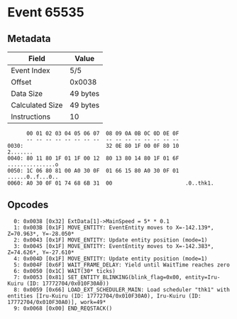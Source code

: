 # Event 65535

## Metadata

| Field           | Value    |
|-----------------|----------|
| Event Index     | 5/5      |
| Offset          | 0x0038   |
| Data Size       | 49 bytes |
| Calculated Size | 49 bytes |
| Instructions    | 10       |

```
      00 01 02 03 04 05 06 07  08 09 0A 0B 0C 0D 0E 0F
      -- -- -- -- -- -- -- --  -- -- -- -- -- -- -- --
0030:                          32 0E 80 1F 00 0F 80 10          2.......
0040: 80 11 80 1F 01 1F 00 12  80 13 80 14 80 1F 01 6F  ...............o
0050: 1C 06 80 81 00 A0 30 0F  01 66 15 80 A0 30 0F 01  ......0..f...0..
0060: A0 30 0F 01 74 68 6B 31  00                       .0..thk1.       
```

## Opcodes

```
  0: 0x0038 [0x32] ExtData[1]->MainSpeed = 5* * 0.1
  1: 0x003B [0x1F] MOVE_ENTITY: EventEntity moves to X=-142.139*, Z=70.963*, Y=-28.050*
  2: 0x0043 [0x1F] MOVE_ENTITY: Update entity position (mode=1)
  3: 0x0045 [0x1F] MOVE_ENTITY: EventEntity moves to X=-142.383*, Z=74.626*, Y=-27.610*
  4: 0x004D [0x1F] MOVE_ENTITY: Update entity position (mode=1)
  5: 0x004F [0x6F] WAIT_FRAME_DELAY: Yield until WaitTime reaches zero
  6: 0x0050 [0x1C] WAIT(30* ticks)
  7: 0x0053 [0x81] SET_ENTITY_BLINKING(blink_flag=0x00, entity=Iru-Kuiru (ID: 17772704/0x010F30A0))
  8: 0x0059 [0x66] LOAD_EXT_SCHEDULER_MAIN: Load scheduler "thk1" with entities [Iru-Kuiru (ID: 17772704/0x010F30A0), Iru-Kuiru (ID: 17772704/0x010F30A0)], work=49*
  9: 0x0068 [0x00] END_REQSTACK()
```
